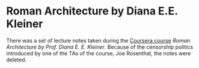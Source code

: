 # Roman Architecture by Diana E.E. Kleiner

There was a set of lecture notes taken during the [Coursera course](https://www.coursera.org/course/romanarchitecture) *Roman Architecture by Prof. Diana E. E. Kleiner*. Because of the censorship politics introduced by one of the TAs of the course, Joe Rosenthal, the notes were deleted.

